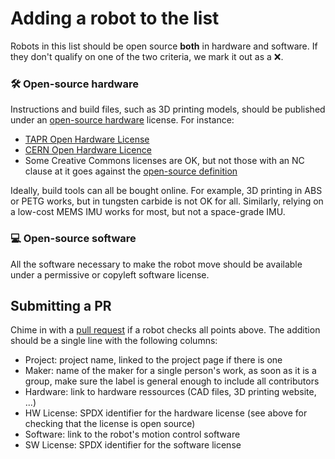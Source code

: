# Adding a robot to the list

Robots in this list should be open source **both** in hardware and software. If they don't qualify on one of the two criteria, we mark it out as a ❌.

### 🛠️ Open-source hardware

Instructions and build files, such as 3D printing models, should be published under an [open-source hardware](https://en.wikipedia.org/wiki/Open-source_hardware) license. For instance:

- [TAPR Open Hardware License](https://en.wikipedia.org/wiki/TAPR_Open_Hardware_License)
- [CERN Open Hardware Licence](https://en.wikipedia.org/wiki/CERN_Open_Hardware_Licence)
- Some Creative Commons licenses are OK, but not those with an NC clause at it goes against the [open-source definition](https://opensource.org/osd)

Ideally, build tools can all be bought online. For example, 3D printing in ABS or PETG works, but in tungsten carbide is not OK for all. Similarly, relying on a low-cost MEMS IMU works for most, but not a space-grade IMU.

### 💻 Open-source software

All the software necessary to make the robot move should be available under a permissive or copyleft software license.

## Submitting a PR

Chime in with a [pull request](https://github.com/stephane-caron/awesome-open-source-robots/compare) if a robot checks all points above. The addition should be a single line with the following columns:

- Project: project name, linked to the project page if there is one
- Maker: name of the maker for a single person's work, as soon as it is a group, make sure the label is general enough to include all contributors
- Hardware: link to hardware ressources (CAD files, 3D printing website, ...)
- HW License: SPDX identifier for the hardware license (see above for checking that the license is open source)
- Software: link to the robot's motion control software
- SW License: SPDX identifier for the software license
